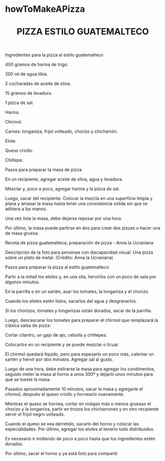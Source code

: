 # howToMakeAPizza
<H1><center>PIZZA ESTILO GUATEMALTECO</center></H1>
<br>
<p>Ingredientes para la pizza al estilo guatemalteco<br>

400 gramos de harina de trigo.<br>

200 ml de agua tibia.<br>

2 cucharadas de aceite de oliva.<br>

15 gramos de levadura.<br>

1 pizca de sal.<br>

Harina.<br>

Chirmol.<br>

Carnes: longaniza, frijol volteado, chorizo y chicharrón.<br>

Elote.<br>

Queso criollo.<br>

Chiltepe.<br>

Pasos para preparar la masa de pizza<br>

En un recipiente, agregar aceite de oliva, agua y levadura.<br>

Mezclar y, poco a poco, agregar harina y la pizca de sal. <br>

Luego, sacar del recipiente. Colocar la mezcla en una superficie limpia y plana y amasar la masa hasta tener una consistencia sólida sin que se adhiera a las manos. <br>

Una vez lista la masa, debe dejarse reposar por una hora. <br>

Por último, la masa puede partirse en dos para crear dos pizzas o hacer una de masa gruesa. <br>

Receta de pizza guatemalteca, preparación de pizza - Anna la Ucraniana<br>

Descripción de la foto para personas con discapacidad visual: Una pizza sobre un plato de metal. (Crédito: Anna la Ucraniana)<br>

Pasos para preparar la pizza al estilo guatemalteco<br>

Partir a la mitad los elotes y, en una olla, hervirlos con un poco de sala por algunos minutos. <br>

En la parrilla o en un sartén, asar los tomates, la longaniza y el chorizo. <br>

Cuando los elotes estén listos, sacarlos del agua y desgranarlos. <br>

Si los chorizos, tomates y longanizas están dorados, sacar de la parrilla.<br>
 
Luego, descascarar los tomates para preparar el chirmol que remplazará la clásica salsa de pizza: <br>

Cortar cilantro, un gajo de ajo, cebolla y chiltepes.  <br>

Colocarlos en un recipiente y se puede mezclar o licuar. <br>

El chirmol quedará líquido, pero para espesarlo un poco más, calentar un sartén y hervir por dos minutos. Agregar sal al gusto. <br>

Luego de una hora, debe estirarse la masa para agregar los condimentos, seguido meter la masa al horno a unos 300º y dejarlo unos minutos para que se tueste la masa. <br>

Pasados aproximadamente 10 minutos, sacar la masa y agregarle el chirmol, después el queso criollo y hornearlo nuevamente. <br>

Mientras el queso se hornea, cortar en rodajas más o menos gruesas el chorizo y la longaniza, partir en trozos los chicharrones y en otro recipiente servir el frijol negro volteado. <br>

Cuando el queso se vea derretido, sacarlo del horno y colocar las especialidades. Por último, agregar los elotes al tenerlo todo distribuidos. <br>

Es necesario ir midiendo de poco a poco hasta que los ingredientes estén dorados. <br>

Por último, sacar el horno y ya está listo para compartir</p>
